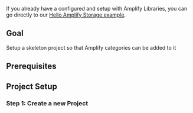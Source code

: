 <amplify-callout warning>

If you already have a configured and setup with Amplify Libraries, you can go directly to our [Hello Amplify Storage example](~/lib/storage/getting-started.md).

</amplify-callout>

## Goal
Setup a skeleton project so that Amplify categories can be added to it

## Prerequisites

<inline-fragment platform="ios" src="~/lib/getting-started-amplify/fragments/ios/10_preReq.md"></inline-fragment>
<inline-fragment platform="android" src="~/lib/getting-started-amplify/fragments/android/10_preReq.md"></inline-fragment>

## Project Setup

### Step 1: Create a new Project

<inline-fragment platform="ios" src="~/lib/getting-started-amplify/fragments/ios/20_createProject.md"></inline-fragment>

<!--This adds Step 2  -->
<inline-fragment platform="ios" src="~/lib/getting-started-amplify/fragments/ios/30_cocoaPods.md"></inline-fragment>

<!--This adds Step 3  -->
<inline-fragment platform="ios" src="~/lib/getting-started-amplify/fragments/ios/40_verifyAmplifyLibraries.md"></inline-fragment>

<!--This adds Step 4  -->
<inline-fragment platform="ios" src="~/lib/getting-started-amplify/fragments/native_common/50_provisionBackend.md"></inline-fragment>

<!--This adds Step 5  -->
<inline-fragment platform="ios" src="~/lib/getting-started-amplify/fragments/native_common/60_verifyBackend.md"></inline-fragment>
<inline-fragment platform="android" src="~/lib/getting-started-amplify/fragments/native_common/60_verifyBackend.md"></inline-fragment>

<!-- Next Steps -->
<inline-fragment platform="ios" src="~/lib/getting-started-amplify/fragments/native_common/70_nextSteps.md"></inline-fragment>
<inline-fragment platform="android" src="~/lib/getting-started-amplify/fragments/native_common/70_nextSteps.md"></inline-fragment>
